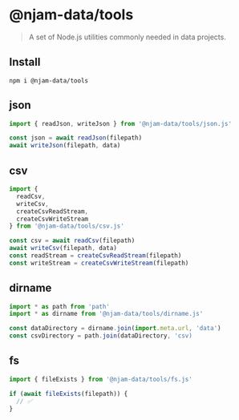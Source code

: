 # @njam-data/tools

> A set of Node.js utilities commonly needed in data projects.

## Install
```shell
npm i @njam-data/tools
```

## json

```js
import { readJson, writeJson } from '@njam-data/tools/json.js'

const json = await readJson(filepath)
await writeJson(filepath, data)
```

## csv

```js
import {
  readCsv,
  writeCsv,
  createCsvReadStream,
  createCsvWriteStream
} from '@njam-data/tools/csv.js'

const csv = await readCsv(filepath)
await writeCsv(filepath, data)
const readStream = createCsvReadStream(filepath)
const writeStream = createCsvWriteStream(filepath)
```

## dirname

```js
import * as path from 'path'
import * as dirname from '@njam-data/tools/dirname.js'

const dataDirectory = dirname.join(import.meta.url, 'data')
const csvDirectory = path.join(dataDirectory, 'csv)
```

## fs

```js
import { fileExists } from '@njam-data/tools/fs.js'

if (await fileExists(filepath)) {
  // ✅
}
```
